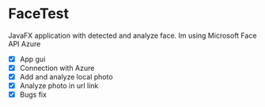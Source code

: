 # FaceTest

JavaFX application with detected and analyze face. Im using Microsoft Face API Azure

- [x] App gui
- [x] Connection with Azure
- [x] Add and analyze local photo
- [x] Analyze photo in url link
- [x] Bugs fix
